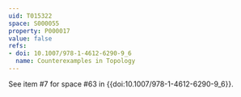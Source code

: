 ```yaml
---
uid: T015322
space: S000055
property: P000017
value: false
refs:
- doi: 10.1007/978-1-4612-6290-9_6
  name: Counterexamples in Topology
---
```


See item #7 for space #63 in {{doi:10.1007/978-1-4612-6290-9_6}}.
